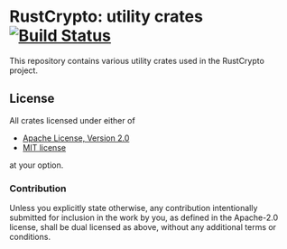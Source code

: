 # RustCrypto: utility crates [![Build Status](https://travis-ci.org/RustCrypto/utils.svg?branch=master)](https://travis-ci.org/RustCrypto/utils)
This repository contains various utility crates used in the RustCrypto project.

## License

All crates licensed under either of

 * [Apache License, Version 2.0](http://www.apache.org/licenses/LICENSE-2.0)
 * [MIT license](http://opensource.org/licenses/MIT)

at your option.

### Contribution

Unless you explicitly state otherwise, any contribution intentionally submitted
for inclusion in the work by you, as defined in the Apache-2.0 license, shall be
dual licensed as above, without any additional terms or conditions.
